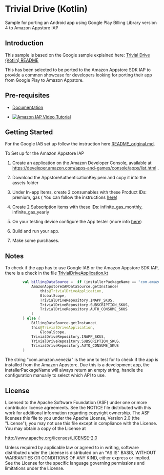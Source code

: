 Trivial Drive (Kotlin)
======================

Sample for porting an Android app using Google Play Billing Library version 4 to Amazon Appstore IAP

Introduction
------------

This sample is based on the Google sample explained here: [Trivial Drive (Kotlin) README](README_original.md)

This has been selected to be ported to the Amazon Appstore SDK IAP to provide a common showcase for developers
looking for porting their app from Google Play to Amazon Appstore.

Pre-requisites
--------------

- [Documentation](https://developer.amazon.com/docs/in-app-purchasing/iap-get-started.html)

- [![Amazon IAP Video Tutorial](https://img.youtube.com/vi/cmPAY16wGb0/0.jpg)](https://www.youtube.com/watch?v=cmPAY16wGb0)


Getting Started
---------------

For the Google IAB set up follow the instruction here [README_original.md](README_original.md).

To Set up for the Amazon Appstore IAP

1. Create an application on the Amazon Developer Console, available at
   https://developer.amazon.com/apps-and-games/console/apps/list.html .

2. Download the AppstoreAuthenticationKey.pem and copy it into the assets folder

3. Under In-app Items, create 2 consumables with these Product IDs:
   premium, gas ( You can follow the instructions [here](https://developer.amazon.com/docs/in-app-purchasing/iap-create-and-submit-iap-items.html))

4. Create 2 Subscription items with these IDs:
   infinite_gas_monthly, infinite_gas_yearly

5. On your testing device configure the App tester (more info [here](https://developer.amazon.com/docs/in-app-purchasing/iap-testing-overview.html))

6. Build and run your app.

7. Make some purchases.


Notes
-----

To check if the app has to use Google IAB or the Amazon Appstore SDK IAP, there is a check in the file
[TrivialDriveApplication.kt](app/src/main/java/com/sample/android/trivialdrivesample/TrivialDriveApplication.kt)

```kotlin
        val billingDataSource =  if (installerPackageName == "com.amazon.venezia" || installerPackageName.isNullOrEmpty()) {
            AmazonAppstoreIAPDataSource.getInstance(
                this@TrivialDriveApplication,
                GlobalScope,
                TrivialDriveRepository.INAPP_SKUS,
                TrivialDriveRepository.SUBSCRIPTION_SKUS,
                TrivialDriveRepository.AUTO_CONSUME_SKUS
            )
        } else {
            BillingDataSource.getInstance(
            this@TrivialDriveApplication,
                GlobalScope,
            TrivialDriveRepository.INAPP_SKUS,
            TrivialDriveRepository.SUBSCRIPTION_SKUS,
            TrivialDriveRepository.AUTO_CONSUME_SKUS
        )
```
The string "com.amazon.venezia" is the one to test for to check if the app is installed from the Amazon Appstore.
Due this is a development app, the installerPackageName will always return an empty string, handle the configuration manually to
select which API to use.

License
-------
Licensed to the Apache Software Foundation (ASF) under one or more contributor
license agreements.  See the NOTICE file distributed with this work for
additional information regarding copyright ownership.  The ASF licenses this
file to you under the Apache License, Version 2.0 (the "License"); you may not
use this file except in compliance with the License.  You may obtain a copy of
the License at

  http://www.apache.org/licenses/LICENSE-2.0

Unless required by applicable law or agreed to in writing, software
distributed under the License is distributed on an "AS IS" BASIS, WITHOUT
WARRANTIES OR CONDITIONS OF ANY KIND, either express or implied.  See the
License for the specific language governing permissions and limitations under
the License.
